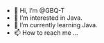 - 👋 Hi, I’m @GBQ-T
- 👀 I’m interested in Java.
- 🌱 I’m currently learning Java.
- 📫 How to reach me ...

<!---
GBQ-T/GBQ-T is a ✨ special ✨ repository because its `README.md` (this file) appears on your GitHub profile.
You can click the Preview link to take a look at your changes.
--->
